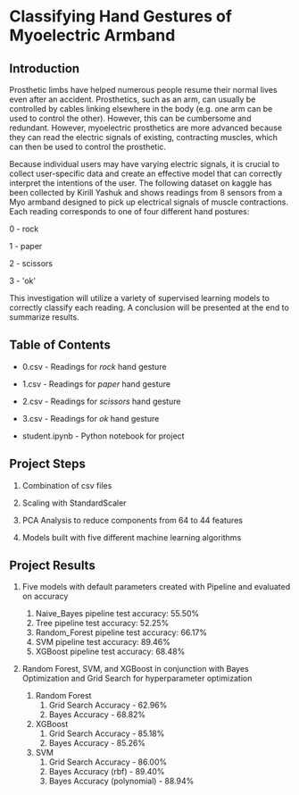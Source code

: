 
# Classifying Hand Gestures of Myoelectric Armband


## Introduction

Prosthetic limbs have helped numerous people resume their normal lives even after an accident. Prosthetics, such as an arm, can usually be controlled by cables linking elsewhere in the body (e.g. one arm can be used to control the other). However, this can be cumbersome and redundant. However, myoelectric prosthetics are more advanced because they can read the electric signals of existing, contracting muscles, which can then be used to control the prosthetic. 

Because individual users may have varying electric signals, it is crucial to collect user-specific data and create an effective model that can correctly interpret the intentions of the user. The following dataset on kaggle has been collected by Kirill Yashuk and shows readings from 8 sensors from a Myo armband designed to pick up electrical signals of muscle contractions. Each reading corresponds to one of four different hand postures:

0 - rock

1 - paper

2 - scissors

3 - 'ok'

This investigation will utilize a variety of supervised learning models to correctly classify each reading. A conclusion will be presented at the end to summarize results.


## Table of Contents

- 0.csv - Readings for *rock* hand gesture

- 1.csv - Readings for *paper* hand gesture

- 2.csv - Readings for *scissors* hand gesture

- 3.csv - Readings for *ok* hand gesture

- student.ipynb - Python notebook for project

## Project Steps

1. Combination of csv files

2. Scaling with StandardScaler

3. PCA Analysis to reduce components from 64 to 44 features

4. Models built with five different machine learning algorithms

## Project Results

1. Five models with default parameters created with Pipeline and evaluated on accuracy
    1. Naive_Bayes pipeline test accuracy: 55.50%
    2. Tree pipeline test accuracy: 52.25%
    3. Random_Forest pipeline test accuracy: 66.17%
    4. SVM pipeline test accuracy: 89.46%
    5. XGBoost pipeline test accuracy: 68.48%
    
2. Random Forest, SVM, and XGBoost in conjunction with Bayes Optimization and Grid Search for hyperparameter optimization
    1. Random Forest
        1. Grid Search Accuracy - 62.96%
        2. Bayes Accuracy - 68.82%
    2. XGBoost
        1. Grid Search Accuracy - 85.18%
        2. Bayes Accuracy - 85.26%
    3. SVM 
        1. Grid Search Accuracy - 86.00%
        2. Bayes Accuracy (rbf) - 89.40%
        3. Bayes Accuracy (polynomial) - 88.94%
        



